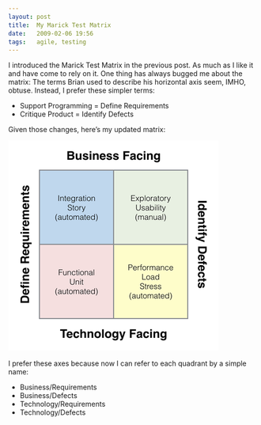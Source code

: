 ```yaml
---
layout: post
title:  My Marick Test Matrix
date:   2009-02-06 19:56
tags:   agile, testing
---
```

I introduced the Marick Test Matrix in the previous post. As much as I like it and have come to rely on it. One thing has always bugged me about the matrix: The terms Brian used to describe his horizontal axis seem, IMHO, obtuse. Instead, I prefer these simpler terms:

* Support Programming = Define Requirements
* Critique Product = Identify Defects

Given those changes, here’s my updated matrix:

![My Marick Test Matrix](/img/posts/Marick3.png)

I prefer these axes because now I can refer to each quadrant by a simple name:

* Business/Requirements
* Business/Defects
* Technology/Requirements
* Technology/Defects
